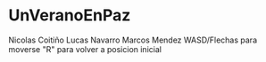 # UnVeranoEnPaz
Nicolas Coitiño Lucas Navarro Marcos Mendez
WASD/Flechas para moverse
"R" para volver a posicion inicial
